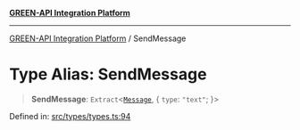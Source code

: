 [**GREEN-API Integration Platform**](../README.md)

***

[GREEN-API Integration Platform](../globals.md) / SendMessage

# Type Alias: SendMessage

> **SendMessage**: `Extract`\<[`Message`](Message.md), \{ `type`: `"text"`; \}\>

Defined in: [src/types/types.ts:94](https://github.com/green-api/greenapi-integration/blob/63683bb8d19b76d9e4ce6bd0a8121d8d2cf428af/src/types/types.ts#L94)
